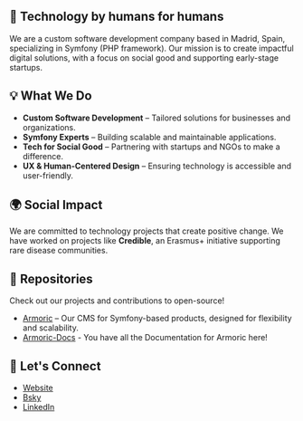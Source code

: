 ## 🚀 **Technology by humans for humans**  
We are a custom software development company based in Madrid, Spain, specializing in Symfony (PHP framework). Our mission is to create impactful digital solutions, with a focus on social good and supporting early-stage startups.

## 💡 What We Do
- **Custom Software Development** – Tailored solutions for businesses and organizations.
- **Symfony Experts** – Building scalable and maintainable applications.
- **Tech for Social Good** – Partnering with startups and NGOs to make a difference.
- **UX & Human-Centered Design** – Ensuring technology is accessible and user-friendly.

## 🌍 Social Impact
We are committed to technology projects that create positive change. We have worked on projects like **Credible**, an Erasmus+ initiative supporting rare disease communities.

## 📂 Repositories
Check out our projects and contributions to open-source!

- [Armoric](https://github.com/softspring/armoric) – Our CMS for Symfony-based products, designed for flexibility and scalability.
- [Armoric-Docs](https://armoric.softspring.es) - You have all the Documentation for Armoric here!

## 🤝 Let's Connect
- [Website](https://softspring.es)
- [Bsky](https://bsky.app/profile/softspring.es) 
- [LinkedIn](https://www.linkedin.com/company/11253249/)
